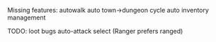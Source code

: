 Missing features:
autowalk
auto town->dungeon cycle
auto inventory management

TODO:
loot bugs
auto-attack select (Ranger prefers ranged)

